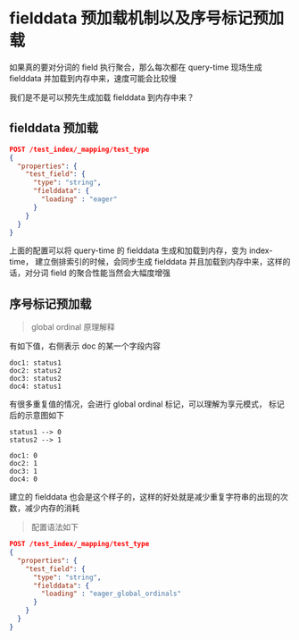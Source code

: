 # fielddata 预加载机制以及序号标记预加载

如果真的要对分词的 field 执行聚合，那么每次都在 query-time 现场生成 fielddata 并加载到内存中来，速度可能会比较慢

我们是不是可以预先生成加载 fielddata 到内存中来？

## fielddata 预加载

```json
POST /test_index/_mapping/test_type
{
  "properties": {
    "test_field": {
      "type": "string",
      "fielddata": {
        "loading" : "eager"
      }
    }
  }
}
```

上面的配置可以将 query-time 的 fielddata 生成和加载到内存，变为 index-time，
建立倒排索引的时候，会同步生成 fielddata 并且加载到内存中来，这样的话，对分词 field 的聚合性能当然会大幅度增强

## 序号标记预加载

> global ordinal 原理解释

有如下值，右侧表示 doc 的某一个字段内容
```
doc1: status1
doc2: status2
doc3: status2
doc4: status1
```
有很多重复值的情况，会进行 global ordinal 标记，可以理解为享元模式，
标记后的示意图如下

```
status1 --> 0
status2 --> 1

doc1: 0
doc2: 1
doc3: 1
doc4: 0
```

建立的 fielddata 也会是这个样子的，这样的好处就是减少重复字符串的出现的次数，减少内存的消耗

> 配置语法如下

```json
POST /test_index/_mapping/test_type
{
  "properties": {
    "test_field": {
      "type": "string",
      "fielddata": {
        "loading" : "eager_global_ordinals"
      }
    }
  }
}
```
